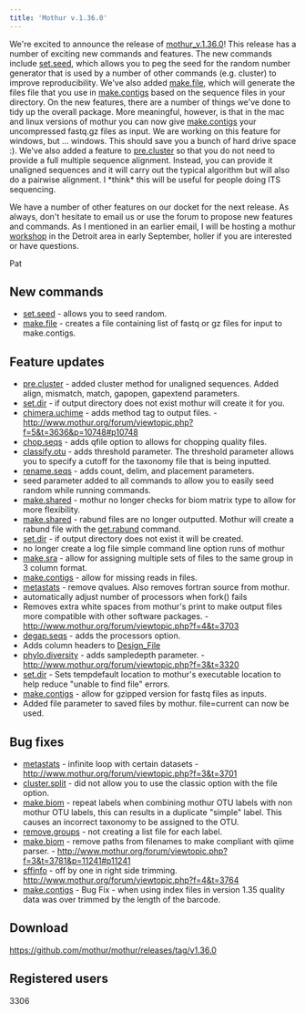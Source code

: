 ```yaml
---
title: 'Mothur v.1.36.0'
---
```

We\'re excited to announce the release of
[mothur\_v.1.36.0](mothur_v.1.36.0)! This release has a
number of exciting new commands and features. The new commands include
[set.seed](set.seed), which allows you to peg the seed for
the random number generator that is used by a number of other commands
(e.g. cluster) to improve reproducibility. We\'ve also added
[make.file](make.file), which will generate the files file
that you use in [make.contigs](make.contigs) based on the
sequence files in your directory. On the new features, there are a
number of things we\'ve done to tidy up the overall package. More
meaningful, however, is that in the mac and linux versions of mothur you
can now give [make.contigs](make.contigs) your uncompressed
fastq.gz files as input. We are working on this feature for windows, but
\... windows. This should save you a bunch of hard drive space :).
We\'ve also added a feature to [pre.cluster](pre.cluster) so
that you do not need to provide a full multiple sequence alignment.
Instead, you can provide it unaligned sequences and it will carry out
the typical algorithm but will also do a pairwise alignment. I \*think\*
this will be useful for people doing ITS sequencing.

We have a number of other features on our docket for the next release.
As always, don\'t hesitate to email us or use the forum to propose new
features and commands. As I mentioned in an earlier email, I will be
hosting a mothur [workshop](workshop) in the Detroit area in
early September, holler if you are interested or have questions.

Pat

## New commands

-   [set.seed](set.seed) - allows you to seed random.
-   [make.file](make.file) - creates a file containing list
    of fastq or gz files for input to make.contigs.

## Feature updates

-   [pre.cluster](pre.cluster) - added cluster method for
    unaligned sequences. Added align, mismatch, match, gapopen,
    gapextend parameters.
-   [set.dir](set.dir) - if output directory does not exist
    mothur will create it for you.
-   [chimera.uchime](chimera.uchime) - adds method tag to
    output files. -
    <http://www.mothur.org/forum/viewtopic.php?f=5&t=3636&p=10748#p10748>
-   [chop.seqs](chop.seqs) - adds qfile option to allows for
    chopping quality files.
-   [classify.otu](classify.otu) - adds threshold parameter.
    The threshold parameter allows you to specify a cutoff for the
    taxonomy file that is being inputted.
-   [rename.seqs](rename.seqs) - adds count, delim, and
    placement parameters.
-   seed parameter added to all commands to allow you to easily seed
    random while running commands.
-   [make.shared](make.shared) - mothur no longer checks for
    biom matrix type to allow for more flexibility.
-   [make.shared](make.shared) - rabund files are no longer
    outputted. Mothur will create a rabund file with the
    [get.rabund](get.rabund) command.
-   [set.dir](set.dir) - if output directory does not exist
    it will be created.
-   no longer create a log file simple command line option runs of
    mothur
-   [make.sra](make.sra) - allow for assigning multiple sets
    of files to the same group in 3 column format.
-   [make.contigs](make.contigs) - allow for missing reads in
    files.
-   [metastats](metastats) - remove qvalues. Also removes
    fortran source from mothur.
-   automatically adjust number of processors when fork() fails
-   Removes extra white spaces from mothur\'s print to make output files
    more compatible with other software packages. -
    <http://www.mothur.org/forum/viewtopic.php?f=4&t=3703>
-   [degap.seqs](degap.seqs) - adds the processors option.
-   Adds column headers to [Design\_File](Design_File)
-   [phylo.diversity](phylo.diversity) - adds sampledepth
    parameter. - <http://www.mothur.org/forum/viewtopic.php?f=3&t=3320>
-   [set.dir](set.dir) - Sets tempdefault location to
    mothur\'s executable location to help reduce \"unable to find file\"
    errors.
-   [make.contigs](make.contigs) - allow for gzipped version
    for fastq files as inputs.
-   Added file parameter to saved files by mothur. file=current can now
    be used.

## Bug fixes

-   [metastats](metastats) - infinite loop with certain
    datasets - <http://www.mothur.org/forum/viewtopic.php?f=3&t=3701>
-   [cluster.split](cluster.split) - did not allow you to use
    the classic option with the file option.
-   [make.biom](make.biom) - repeat labels when combining
    mothur OTU labels with non mothur OTU labels, this can results in a
    duplicate \"simple\" label. This causes an incorrect taxonomy to be
    assigned to the OTU.
-   [remove.groups](remove.groups) - not creating a list file
    for each label.
-   [make.biom](make.biom) - remove paths from filenames to
    make compliant with qiime parser. -
    <http://www.mothur.org/forum/viewtopic.php?f=3&t=3781&p=11241#p11241>
-   [sffinfo](sffinfo) - off by one in right side trimming.
    <http://www.mothur.org/forum/viewtopic.php?f=4&t=3764>
-   [make.contigs](make.contigs) - Bug Fix - when using index
    files in version 1.35 quality data was over trimmed by the length of
    the barcode.

## Download

<https://github.com/mothur/mothur/releases/tag/v1.36.0>

## Registered users

3306
